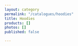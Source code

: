 ```yaml
---
layout: category
permalink: "/catalogues/hoodies"
title: Hoodies
products: []
photos: []
published: false

---
```

